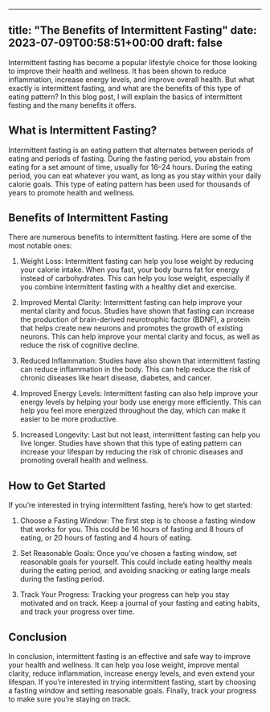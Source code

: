 
---
title: "The Benefits of Intermittent Fasting"
date: 2023-07-09T00:58:51+00:00
draft: false
---

Intermittent fasting has become a popular lifestyle choice for those looking to improve their health and wellness. It has been shown to reduce inflammation, increase energy levels, and improve overall health. But what exactly is intermittent fasting, and what are the benefits of this type of eating pattern? In this blog post, I will explain the basics of intermittent fasting and the many benefits it offers.

## What is Intermittent Fasting?
Intermittent fasting is an eating pattern that alternates between periods of eating and periods of fasting. During the fasting period, you abstain from eating for a set amount of time, usually for 16–24 hours. During the eating period, you can eat whatever you want, as long as you stay within your daily calorie goals. This type of eating pattern has been used for thousands of years to promote health and wellness.

## Benefits of Intermittent Fasting
There are numerous benefits to intermittent fasting. Here are some of the most notable ones:

1. Weight Loss: Intermittent fasting can help you lose weight by reducing your calorie intake. When you fast, your body burns fat for energy instead of carbohydrates. This can help you lose weight, especially if you combine intermittent fasting with a healthy diet and exercise.

2. Improved Mental Clarity: Intermittent fasting can help improve your mental clarity and focus. Studies have shown that fasting can increase the production of brain-derived neurotrophic factor (BDNF), a protein that helps create new neurons and promotes the growth of existing neurons. This can help improve your mental clarity and focus, as well as reduce the risk of cognitive decline.

3. Reduced Inflammation: Studies have also shown that intermittent fasting can reduce inflammation in the body. This can help reduce the risk of chronic diseases like heart disease, diabetes, and cancer.

4. Improved Energy Levels: Intermittent fasting can also help improve your energy levels by helping your body use energy more efficiently. This can help you feel more energized throughout the day, which can make it easier to be more productive.

5. Increased Longevity: Last but not least, intermittent fasting can help you live longer. Studies have shown that this type of eating pattern can increase your lifespan by reducing the risk of chronic diseases and promoting overall health and wellness.

## How to Get Started
If you’re interested in trying intermittent fasting, here’s how to get started:

1. Choose a Fasting Window: The first step is to choose a fasting window that works for you. This could be 16 hours of fasting and 8 hours of eating, or 20 hours of fasting and 4 hours of eating.

2. Set Reasonable Goals: Once you’ve chosen a fasting window, set reasonable goals for yourself. This could include eating healthy meals during the eating period, and avoiding snacking or eating large meals during the fasting period.

3. Track Your Progress: Tracking your progress can help you stay motivated and on track. Keep a journal of your fasting and eating habits, and track your progress over time.

## Conclusion 
In conclusion, intermittent fasting is an effective and safe way to improve your health and wellness. It can help you lose weight, improve mental clarity, reduce inflammation, increase energy levels, and even extend your lifespan. If you’re interested in trying intermittent fasting, start by choosing a fasting window and setting reasonable goals. Finally, track your progress to make sure you’re staying on track.